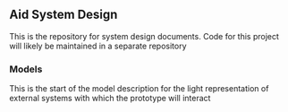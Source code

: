 ## Aid System Design
This is the repository for system design documents. Code for this project will likely be maintained in a separate repository 

### Models
This is the start of the model description for the light representation of external systems with which the prototype will interact 




